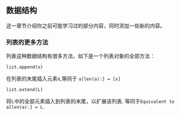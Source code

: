 ## 数据结构
这一章节介绍你之前可能学习过的部分内容，同时添加一些新的内容。

### 列表的更多方法
列表这种数据结构有很多方法，如下是一个列表对象的全部方法：

```
list.append(x)
```
在列表的末尾插入元素x,等同于 ```a[len(a):] = [x]```
```
list.extend(L)
```
将L中的全部元素插入到列表的末尾，以扩展该列表. 等同于```Equivalent to a[len(a):] = L.```
